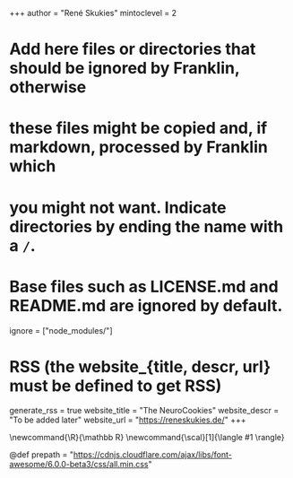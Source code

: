 <!--
Add here global page variables to use throughout your website.
-->
+++
author = "René Skukies"
mintoclevel = 2

# Add here files or directories that should be ignored by Franklin, otherwise
# these files might be copied and, if markdown, processed by Franklin which
# you might not want. Indicate directories by ending the name with a `/`.
# Base files such as LICENSE.md and README.md are ignored by default.
ignore = ["node_modules/"]

# RSS (the website_{title, descr, url} must be defined to get RSS)
generate_rss = true
website_title = "The NeuroCookies"
website_descr = "To be added later"
website_url   = "https://reneskukies.de/"
+++

<!--
Add here global latex commands to use throughout your pages.
-->
\newcommand{\R}{\mathbb R}
\newcommand{\scal}[1]{\langle #1 \rangle}

@def prepath = "https://cdnjs.cloudflare.com/ajax/libs/font-awesome/6.0.0-beta3/css/all.min.css"